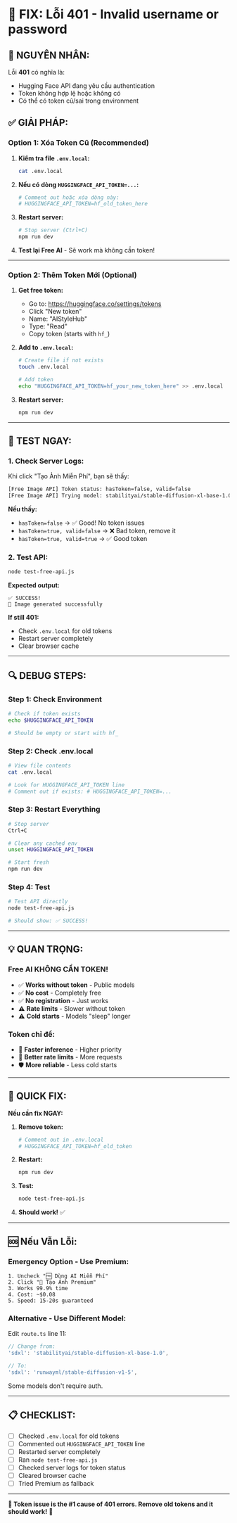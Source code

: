 # 🔧 FIX: Lỗi 401 - Invalid username or password

## 🎯 **NGUYÊN NHÂN:**

Lỗi **401** có nghĩa là:
- Hugging Face API đang yêu cầu authentication
- Token không hợp lệ hoặc không có
- Có thể có token cũ/sai trong environment

## ✅ **GIẢI PHÁP:**

### **Option 1: Xóa Token Cũ (Recommended)**

1. **Kiểm tra file `.env.local`:**
   ```bash
   cat .env.local
   ```

2. **Nếu có dòng `HUGGINGFACE_API_TOKEN=...`:**
   ```bash
   # Comment out hoặc xóa dòng này:
   # HUGGINGFACE_API_TOKEN=hf_old_token_here
   ```

3. **Restart server:**
   ```bash
   # Stop server (Ctrl+C)
   npm run dev
   ```

4. **Test lại Free AI** - Sẽ work mà không cần token!

---

### **Option 2: Thêm Token Mới (Optional)**

1. **Get free token:**
   - Go to: https://huggingface.co/settings/tokens
   - Click "New token"
   - Name: "AIStyleHub"
   - Type: "Read"
   - Copy token (starts with `hf_`)

2. **Add to `.env.local`:**
   ```bash
   # Create file if not exists
   touch .env.local
   
   # Add token
   echo "HUGGINGFACE_API_TOKEN=hf_your_new_token_here" >> .env.local
   ```

3. **Restart server:**
   ```bash
   npm run dev
   ```

---

## 🧪 **TEST NGAY:**

### **1. Check Server Logs:**

Khi click "Tạo Ảnh Miễn Phí", bạn sẽ thấy:

```bash
[Free Image API] Token status: hasToken=false, valid=false
[Free Image API] Trying model: stabilityai/stable-diffusion-xl-base-1.0
```

**Nếu thấy:**
- `hasToken=false` → ✅ Good! No token issues
- `hasToken=true, valid=false` → ❌ Bad token, remove it
- `hasToken=true, valid=true` → ✅ Good token

### **2. Test API:**

```bash
node test-free-api.js
```

**Expected output:**
```
✅ SUCCESS!
📸 Image generated successfully
```

**If still 401:**
- Check `.env.local` for old tokens
- Restart server completely
- Clear browser cache

---

## 🔍 **DEBUG STEPS:**

### **Step 1: Check Environment**

```bash
# Check if token exists
echo $HUGGINGFACE_API_TOKEN

# Should be empty or start with hf_
```

### **Step 2: Check .env.local**

```bash
# View file contents
cat .env.local

# Look for HUGGINGFACE_API_TOKEN line
# Comment out if exists: # HUGGINGFACE_API_TOKEN=...
```

### **Step 3: Restart Everything**

```bash
# Stop server
Ctrl+C

# Clear any cached env
unset HUGGINGFACE_API_TOKEN

# Start fresh
npm run dev
```

### **Step 4: Test**

```bash
# Test API directly
node test-free-api.js

# Should show: ✅ SUCCESS!
```

---

## 💡 **QUAN TRỌNG:**

### **Free AI KHÔNG CẦN TOKEN!**

- ✅ **Works without token** - Public models
- ✅ **No cost** - Completely free
- ✅ **No registration** - Just works
- ⚠️ **Rate limits** - Slower without token
- ⚠️ **Cold starts** - Models "sleep" longer

### **Token chỉ để:**
- 🚀 **Faster inference** - Higher priority
- 🔄 **Better rate limits** - More requests
- 🛡️ **More reliable** - Less cold starts

---

## 🚀 **QUICK FIX:**

**Nếu cần fix NGAY:**

1. **Remove token:**
   ```bash
   # Comment out in .env.local
   # HUGGINGFACE_API_TOKEN=hf_old_token
   ```

2. **Restart:**
   ```bash
   npm run dev
   ```

3. **Test:**
   ```bash
   node test-free-api.js
   ```

4. **Should work!** ✅

---

## 🆘 **Nếu Vẫn Lỗi:**

### **Emergency Option - Use Premium:**

```
1. Uncheck "🆓 Dùng AI Miễn Phí"
2. Click "💎 Tạo Ảnh Premium"  
3. Works 99.9% time
4. Cost: ~$0.08
5. Speed: 15-20s guaranteed
```

### **Alternative - Use Different Model:**

Edit `route.ts` line 11:
```typescript
// Change from:
'sdxl': 'stabilityai/stable-diffusion-xl-base-1.0',

// To:
'sdxl': 'runwayml/stable-diffusion-v1-5',
```

Some models don't require auth.

---

## 📋 **CHECKLIST:**

- [ ] Checked `.env.local` for old tokens
- [ ] Commented out `HUGGINGFACE_API_TOKEN` line
- [ ] Restarted server completely
- [ ] Ran `node test-free-api.js`
- [ ] Checked server logs for token status
- [ ] Cleared browser cache
- [ ] Tried Premium as fallback

---

**🎯 Token issue is the #1 cause of 401 errors. Remove old tokens and it should work!** 🚀
